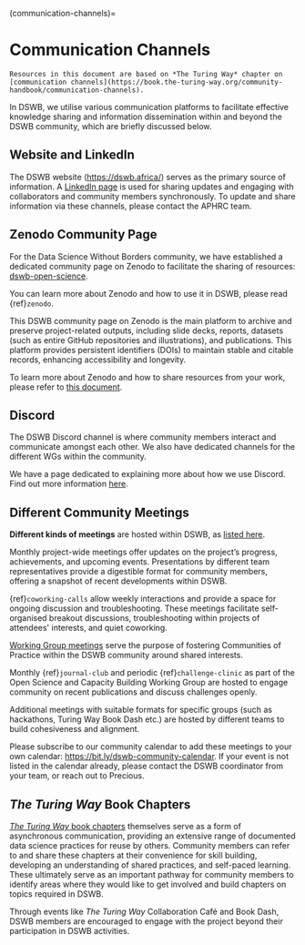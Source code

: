 
(communication-channels)=
# Communication Channels

```{note}
Resources in this document are based on *The Turing Way* chapter on [communication channels](https://book.the-turing-way.org/community-handbook/communication-channels).
```

In DSWB, we utilise various communication platforms to facilitate effective knowledge sharing and information dissemination within and beyond the DSWB community, which are briefly discussed below.

## Website and LinkedIn

The DSWB website (https://dswb.africa/) serves as the primary source of information.
A [LinkedIn page](https://www.linkedin.com/showcase/data-science-without-borders/) is used for sharing updates and engaging with collaborators and community members synchronously.
To update and share information via these channels, please contact the APHRC team.

## Zenodo Community Page

For the Data Science Without Borders community, we have established a dedicated community page on Zenodo to facilitate the sharing of resources: [dswb-open-science](https://zenodo.org/communities/dswb-open-science).

You can learn more about Zenodo and how to use it in DSWB, please read {ref}`zenodo`.

This DSWB community page on Zenodo is the main platform to archive and preserve project-related outputs, including slide decks, reports, datasets (such as entire GitHub repositories and illustrations), and publications. This platform provides persistent identifiers (DOIs) to maintain stable and citable records, enhancing accessibility and longevity.

To learn more about Zenodo and how to share resources from your work, please refer to [this document](https://github.com/aphrc-dswb/dswb-open-science-capacity-wg/blob/main/ways-of-working/sharing-resources-on-zenodo.md).

## Discord

The DSWB Discord channel is where community members interact and communicate amongst each other. We also have dedicated channels for the different WGs within the community. 

We have a page dedicated to explaining more about how we use Discord. Find out more information [here](https://aphrc-dswb.github.io/dswb-open-science-capacity-wg/discord). 

## Different Community Meetings

**Different kinds of meetings** are hosted within DSWB, as [listed here](https://dswb.africa/dswb-events/).

Monthly project-wide meetings offer updates on the project’s progress, achievements, and upcoming events. Presentations by different team representatives provide a digestible format for community members, offering a snapshot of recent developments within DSWB.

{ref}`coworking-calls` allow weekly interactions and provide a space for ongoing discussion and troubleshooting. These meetings facilitate self-organised breakout discussions, troubleshooting within projects of attendees' interests, and quiet coworking.

[Working Group meetings](https://github.com/aphrc-dswb/dswb-open-science-capacity-wg/blob/main/ways-of-working/open-science-capacity-building-working-group.md) serve the purpose of fostering Communities of Practice within the DSWB community around shared interests.

Monthly {ref}`journal-club` and periodic {ref}`challenge-clinic` as part of the Open Science and Capacity Building Working Group are hosted to engage community on recent publications and discuss challenges openly.

Additional meetings with suitable formats for specific groups (such as hackathons, Turing Way Book Dash etc.) are hosted by different teams to build cohesiveness and alignment.

Please subscribe to our community calendar to add these meetings to your own calendar: https://bit.ly/dswb-community-calendar.
If your event is not listed in the calendar already, please contact the DSWB coordinator from your team, or reach out to Precious.

## _The Turing Way_ Book Chapters

[_The Turing Way_ book chapters](https://book.the-turing-way.org/) themselves serve as a form of asynchronous communication, providing an extensive range of documented data science practices for reuse by others. Community members can refer to and share these chapters at their convenience for skill building, developing an understanding of shared practices, and self-paced learning. These ultimately serve as an important pathway for community members to identify areas where they would like to get involved and build chapters on topics required in DSWB.

Through events like *The Turing Way* Collaboration Café and Book Dash, DSWB members are encouraged to engage with the project beyond their participation in DSWB activities.
